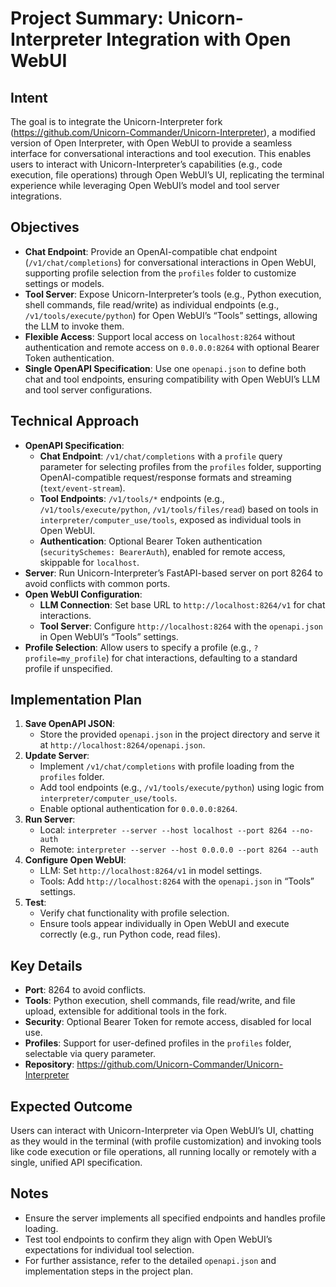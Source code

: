 # Project Summary: Unicorn-Interpreter Integration with Open WebUI

## Intent
The goal is to integrate the Unicorn-Interpreter fork (https://github.com/Unicorn-Commander/Unicorn-Interpreter), a modified version of Open Interpreter, with Open WebUI to provide a seamless interface for conversational interactions and tool execution. This enables users to interact with Unicorn-Interpreter’s capabilities (e.g., code execution, file operations) through Open WebUI’s UI, replicating the terminal experience while leveraging Open WebUI’s model and tool server integrations.

## Objectives
- **Chat Endpoint**: Provide an OpenAI-compatible chat endpoint (`/v1/chat/completions`) for conversational interactions in Open WebUI, supporting profile selection from the `profiles` folder to customize settings or models.
- **Tool Server**: Expose Unicorn-Interpreter’s tools (e.g., Python execution, shell commands, file read/write) as individual endpoints (e.g., `/v1/tools/execute/python`) for Open WebUI’s “Tools” settings, allowing the LLM to invoke them.
- **Flexible Access**: Support local access on `localhost:8264` without authentication and remote access on `0.0.0.0:8264` with optional Bearer Token authentication.
- **Single OpenAPI Specification**: Use one `openapi.json` to define both chat and tool endpoints, ensuring compatibility with Open WebUI’s LLM and tool server configurations.

## Technical Approach
- **OpenAPI Specification**:
  - **Chat Endpoint**: `/v1/chat/completions` with a `profile` query parameter for selecting profiles from the `profiles` folder, supporting OpenAI-compatible request/response formats and streaming (`text/event-stream`).
  - **Tool Endpoints**: `/v1/tools/*` endpoints (e.g., `/v1/tools/execute/python`, `/v1/tools/files/read`) based on tools in `interpreter/computer_use/tools`, exposed as individual tools in Open WebUI.
  - **Authentication**: Optional Bearer Token authentication (`securitySchemes: BearerAuth`), enabled for remote access, skippable for `localhost`.
- **Server**: Run Unicorn-Interpreter’s FastAPI-based server on port 8264 to avoid conflicts with common ports.
- **Open WebUI Configuration**:
  - **LLM Connection**: Set base URL to `http://localhost:8264/v1` for chat interactions.
  - **Tool Server**: Configure `http://localhost:8264` with the `openapi.json` in Open WebUI’s “Tools” settings.
- **Profile Selection**: Allow users to specify a profile (e.g., `?profile=my_profile`) for chat interactions, defaulting to a standard profile if unspecified.

## Implementation Plan
1. **Save OpenAPI JSON**:
   - Store the provided `openapi.json` in the project directory and serve it at `http://localhost:8264/openapi.json`.
2. **Update Server**:
   - Implement `/v1/chat/completions` with profile loading from the `profiles` folder.
   - Add tool endpoints (e.g., `/v1/tools/execute/python`) using logic from `interpreter/computer_use/tools`.
   - Enable optional authentication for `0.0.0.0:8264`.
3. **Run Server**:
   - Local: `interpreter --server --host localhost --port 8264 --no-auth`
   - Remote: `interpreter --server --host 0.0.0.0 --port 8264 --auth`
4. **Configure Open WebUI**:
   - LLM: Set `http://localhost:8264/v1` in model settings.
   - Tools: Add `http://localhost:8264` with the `openapi.json` in “Tools” settings.
5. **Test**:
   - Verify chat functionality with profile selection.
   - Ensure tools appear individually in Open WebUI and execute correctly (e.g., run Python code, read files).

## Key Details
- **Port**: 8264 to avoid conflicts.
- **Tools**: Python execution, shell commands, file read/write, and file upload, extensible for additional tools in the fork.
- **Security**: Optional Bearer Token for remote access, disabled for local use.
- **Profiles**: Support for user-defined profiles in the `profiles` folder, selectable via query parameter.
- **Repository**: https://github.com/Unicorn-Commander/Unicorn-Interpreter

## Expected Outcome
Users can interact with Unicorn-Interpreter via Open WebUI’s UI, chatting as they would in the terminal (with profile customization) and invoking tools like code execution or file operations, all running locally or remotely with a single, unified API specification.

## Notes
- Ensure the server implements all specified endpoints and handles profile loading.
- Test tool endpoints to confirm they align with Open WebUI’s expectations for individual tool selection.
- For further assistance, refer to the detailed `openapi.json` and implementation steps in the project plan.